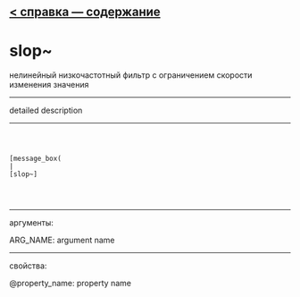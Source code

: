 [< справка — содержание](ceammc_lib.html)
---

# slop~


нелинейный низкочастотный фильтр с ограничением скорости изменения значения

---

detailed description
<br>


---


```



[message_box(                                 
|
[slop~]


            
```

---
аргументы:

ARG_NAME: argument name<br>

---
свойства:

@property_name: property name<br>

